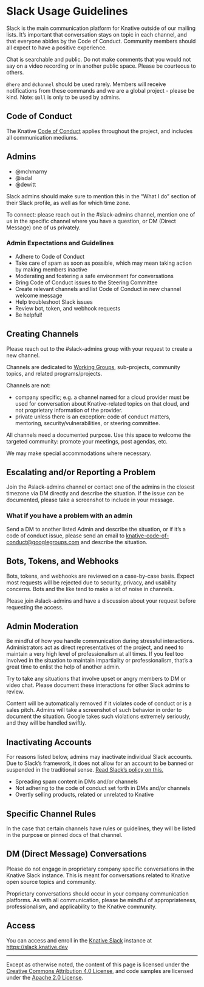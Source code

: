 # Slack Usage Guidelines

Slack is the main communication platform for Knative outside of our mailing 
lists. It’s important that conversation stays on topic in each channel, and that
everyone abides by the Code of Conduct. Community members should all expect to 
have a positive experience.

Chat is searchable and public. Do not make comments that you would not say on a
video recording or in another public space. Please be courteous to others.

`@here` and `@channel` should be used rarely. Members will receive notifications
from these commands and we are a global project - please be kind. 
Note: `@all` is only to be used by admins.

## Code of Conduct
The Knative [Code of Conduct](./CODE-OF-CONDUCT.md) applies throughout the 
project, and includes all communication mediums.

## Admins

* @mchmarny
* @isdal
* @dewitt

Slack admins should make sure to mention this in the “What I do” section of 
their Slack profile, as well as for which time zone.

To connect: please reach out in the #slack-admins channel, mention one of us
in the specific channel where you have a question, or DM (Direct Message) one
of us privately.

### Admin Expectations and Guidelines

* Adhere to Code of Conduct
* Take care of spam as soon as possible, which may mean taking action by making 
  members inactive
* Moderating and fostering a safe environment for conversations
* Bring Code of Conduct issues to the Steering Committee
* Create relevant channels and list Code of Conduct in new channel welcome 
  message
* Help troubleshoot Slack issues
* Review bot, token, and webhook requests
* Be helpful!

## Creating Channels

Please reach out to the #slack-admins group with your request to create a new
channel.

Channels are dedicated to [Working Groups](./WORKING-GROUPS.md), sub-projects,
community topics, and related programs/projects.  

Channels are not:

* company specific; e.g. a channel named for a cloud provider must be used for
  conversation about Knative-related topics on that cloud, and not proprietary
  information of the provider.
* private unless there is an exception: code of conduct matters, mentoring, 
  security/vulnerabilities, or steering committee.

All channels need a documented purpose. Use this space to welcome the targeted
community: promote your meetings, post agendas, etc.

We may make special accommodations where necessary.

## Escalating and/or Reporting a Problem

Join the #slack-admins channel or contact one of the admins in the closest
timezone via DM directly and describe the situation. If the issue can be
documented, please take a screenshot to include in your message.

### What if you have a problem with an admin

Send a DM to another listed Admin and describe the situation, or if it’s a code
of conduct issue, please send an email to knative-code-of-conduct@googlegroups.com
and describe the situation.

## Bots, Tokens, and Webhooks

Bots, tokens, and webhooks are reviewed on a case-by-case basis. Expect most 
requests will be rejected due to security, privacy, and usability concerns. 
Bots and the like tend to make a lot of noise in channels.

Please join #slack-admins and have a discussion about your request before 
requesting the access.

## Admin Moderation

Be mindful of how you handle communication during stressful interactions. 
Administrators act as direct representatives of the project, and need to
maintain a very high level of professionalism at all times. If you feel too
involved in the situation to maintain impartiality or professionalism, that’s a
great time to enlist the help of another admin.

Try to take any situations that involve upset or angry members to DM or video
chat. Please document these interactions for other Slack admins to review.

Content will be automatically removed if it violates code of conduct or is a
sales pitch. Admins will take a screenshot of such behavior in order to document
the situation.  Google takes such violations extremely seriously, and
they will be handled swiftly.

## Inactivating Accounts

For reasons listed below, admins may inactivate individual Slack accounts.
Due to Slack’s framework, it does not allow for an account to be banned or
suspended in the traditional sense. 
[Read Slack’s policy on this.](https://get.Slack.help/hc/en-us/articles/204475027-Deactivate-a-member-s-account)

* Spreading spam content in DMs and/or channels
* Not adhering to the code of conduct set forth in DMs and/or channels
* Overtly selling products, related or unrelated to Knative

## Specific Channel Rules

In the case that certain channels have rules or guidelines, they will be listed
in the purpose or pinned docs of that channel.

## DM (Direct Message) Conversations

Please do not engage in proprietary company specific conversations in the Knative
Slack instance. This is meant for conversations related to Knative open source
topics and community. 

Proprietary conversations should occur in your company communication platforms.
As with all communication, please be mindful of appropriateness, professionalism,
and applicability to the Knative community.

## Access

You can access and enroll in the [Knative Slack](https://slack.knative.dev) instance at https://slack.knative.dev

---

Except as otherwise noted, the content of this page is licensed under the
[Creative Commons Attribution 4.0 License](https://creativecommons.org/licenses/by/4.0/),
and code samples are licensed under the
[Apache 2.0 License](https://www.apache.org/licenses/LICENSE-2.0).
